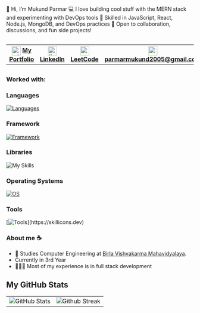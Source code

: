 👋 Hi, I’m Mukund Parmar
💻 I love building cool stuff with the MERN stack and experimenting with DevOps tools
🚀 Skilled in JavaScript, React, Node.js, MongoDB, and DevOps practices
🌟 Open to collaboration, discussions, and fun side projects!

<header align="left">


<table align="left">
  <tr >
    <th>
      <img align="center" width="24" height="24" src="https://img.icons8.com/material-outlined/24/EBEBEB/globe--v1.png" alt="globe--v1"/>
      <a href="https://www.mukund.xyz" />  My Portfolio  
    </th> 
    <th>
   <img align="center" width="24" height="24" src="https://img.icons8.com/fluency/48/linkedin.png" alt="linkedin"/>   
  <a href="https://twitter.com/MukundParmar58" />   LinkedIn
    </th> 
     <th>
       <img align="center" width="24" height="24" src="https://img.icons8.com/external-tal-revivo-color-tal-revivo/24/external-level-up-your-coding-skills-and-quickly-land-a-job-logo-color-tal-revivo.png" alt="external-level-up-your-coding-skills-and-quickly-land-a-job-logo-color-tal-revivo"/>
        <a href="https://leetcode.com/u/mukund58/">LeetCode</a>
    </th>
     <th>
       <img align="center" width="24" height="24" src="https://img.icons8.com/color/48/gmail--v1.png" />
        <a href="mailto:parmarmukund2005@gmail.com" target="_blank" >parmarmukund2005@gmail.com</a>
    </th>
     <th>
       <img width="24" height="24" align="center" src="https://img.icons8.com/ios-glyphs/30/FFFFFF/twitterx--v1.png" alt="twitterx--v1"/>
      <a href="https://x.com/mukund68" />   𝕏 (Twitter)
    </th> 
  </tr>
  
</table>
</section>
</header>  


<br>
<br>


### Worked with:

### Languages
[![Languages](https://skillicons.dev/icons?i=js,java,cpp)](https://skillicons.dev)

### Framework

[![Framework](https://skillicons.dev/icons?i=mongodb,react,nodejs,postgresql,tailwindcss)](https://skillicons.dev)

### Libraries

![My Skills](https://go-skill-icons.vercel.app/api/icons?i=expressjs,mongoose)

### Operating Systems

[![OS](https://skillicons.dev/icons?i=arch,nix,debian,windows)](https://skillicons.dev)

### Tools

[![Tools](https://skillicons.dev/icons?i=neovim,vscode,git,)](https://skillicons.dev)

### About me ☕
- 🐝 Studies Computer Engineering at [Birla Vishvakarma Mahavidyalaya](https://bvmengineering.ac.in/).
- Currently in 3rd Year
-  👨🏻‍💻 Most of my experience is in full stack development  

</section>



## My GitHub Stats
<table>
<tr>
  <td>
    <img src="https://github-readme-stats.vercel.app/api?username=mukund58&show_icons=true&theme=dark&hide_border=true&include_all_commits=false&count_private=false" alt="GitHub Stats" title="Github Stats"/>  

  </td>
  <td>
      <img src="https://github-readme-streak-stats.herokuapp.com/?user=mukund58&theme=dark&hide_border=true" alt="Github Streak" title="Github Streak"/> 
  </td>
</tr>

